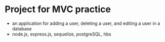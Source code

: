 # Project for MVC practice
- an application for adding a user, deleting a user, and editing a user in a database
- node.js, express.js, sequelize, postgreSQL, hbs
